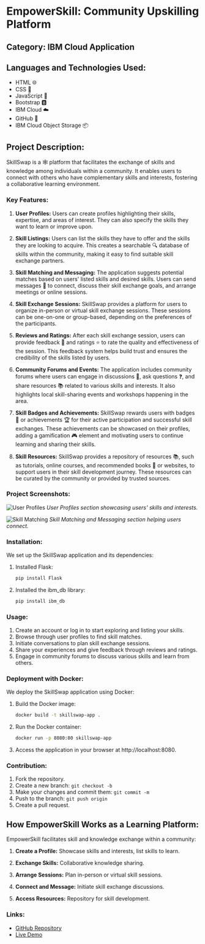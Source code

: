 # EmpowerSkill: Community Upskilling Platform

## Category: IBM Cloud Application

## Languages and Technologies Used:
- HTML 🌐
- CSS 🎨
- JavaScript 📜
- Bootstrap 🅱️
- IBM Cloud ☁️
- GitHub 🐙
- IBM Cloud Object Storage 📦

## Project Description:

SkillSwap is a 🕸️ platform that facilitates the exchange of skills and knowledge among individuals within a community. It enables users to connect with others who have complementary skills and interests, fostering a collaborative learning environment.

### Key Features:
1. **User Profiles:** Users can create profiles highlighting their skills, expertise, and areas of interest. They can also specify the skills they want to learn or improve upon.

2. **Skill Listings:** Users can list the skills they have to offer and the skills they are looking to acquire. This creates a searchable 🔍 database of skills within the community, making it easy to find suitable skill exchange partners.

3. **Skill Matching and Messaging:** The application suggests potential matches based on users' listed skills and desired skills. Users can send messages 💬 to connect, discuss their skill exchange goals, and arrange meetings or online sessions.

4. **Skill Exchange Sessions:** SkillSwap provides a platform for users to organize in-person or virtual skill exchange sessions. These sessions can be one-on-one or group-based, depending on the preferences of the participants.

5. **Reviews and Ratings:** After each skill exchange session, users can provide feedback 📝 and ratings ⭐ to rate the quality and effectiveness of the session. This feedback system helps build trust and ensures the credibility of the skills listed by users.

6. **Community Forums and Events:** The application includes community forums where users can engage in discussions 💬, ask questions ❓, and share resources 📚 related to various skills and interests. It also highlights local skill-sharing events and workshops happening in the area.

7. **Skill Badges and Achievements:** SkillSwap rewards users with badges 🏅 or achievements 🏆 for their active participation and successful skill exchanges. These achievements can be showcased on their profiles, adding a gamification 🎮 element and motivating users to continue learning and sharing their skills.

8. **Skill Resources:** SkillSwap provides a repository of resources 📚, such as tutorials, online courses, and recommended books 📖 or websites, to support users in their skill development journey. These resources can be curated by the community or provided by trusted sources.

### Project Screenshots:

![User Profiles](/images/user_profiles.png)
_User Profiles section showcasing users' skills and interests._

![Skill Matching](/images/skill_matching.png)
_Skill Matching and Messaging section helping users connect._

### Installation:

We set up the SkillSwap application and its dependencies:

1. Installed Flask:

   ```powershell
   pip install Flask
   
2. Installed the ibm_db library:

   ```powershell
   pip install ibm_db

### Usage:

1. Create an account or log in to start exploring and listing your skills.
2. Browse through user profiles to find skill matches.
3. Initiate conversations to plan skill exchange sessions.
4. Share your experiences and give feedback through reviews and ratings.
5. Engage in community forums to discuss various skills and learn from others.

### Deployment with Docker:

We deploy the SkillSwap application using Docker:

1. Build the Docker image:

    ```bash
   docker build -t skillswap-app .

3. Run the Docker container:
   
    ```bash
   docker run -p 8080:80 skillswap-app

5. Access the application in your browser at http://localhost:8080.

### Contribution:

1. Fork the repository.
2. Create a new branch: `git checkout -b`
3. Make your changes and commit them: `git commit -m`
4. Push to the branch: `git push origin`
5. Create a pull request.

## How EmpowerSkill Works as a Learning Platform:

EmpowerSkill facilitates skill and knowledge exchange within a community:

1. **Create a Profile:** Showcase skills and interests, list skills to learn.

2. **Exchange Skills:** Collaborative knowledge sharing.

3. **Arrange Sessions:** Plan in-person or virtual skill sessions.

4. **Connect and Message:** Initiate skill exchange discussions.

5. **Access Resources:** Repository for skill development.

### Links:

- [GitHub Repository](https://github.com/yourusername/empower-skill)
- [Live Demo](https://www.example.com/skillswap)
